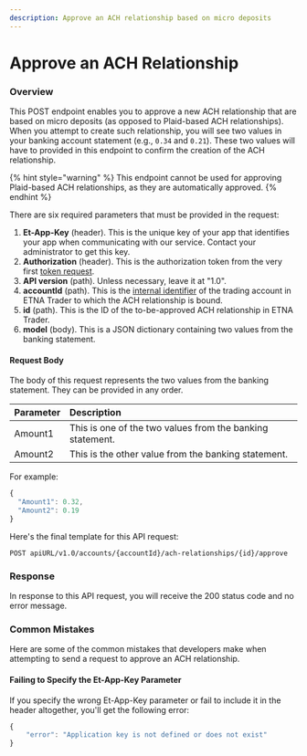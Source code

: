 ```yaml
---
description: Approve an ACH relationship based on micro deposits
---
```


# Approve an ACH Relationship

### Overview

This POST endpoint enables you to approve a new ACH relationship that are based on micro deposits \(as opposed to Plaid-based ACH relationships\). When you attempt to create such relationship, you will see two values in your banking account statement \(e.g., `0.34` and `0.21`\). These two values will have to provided in this endpoint to confirm the creation of the ACH relationship.

{% hint style="warning" %}
This endpoint cannot be used for approving Plaid-based ACH relationships, as they are automatically approved.
{% endhint %}

There are six required parameters that must be provided in the request:

1. **Et-App-Key** \(header\). This is the unique key of your app that identifies your app when communicating with our service. Contact your administrator to get this key.
2. **Authorization** \(header\). This is the authorization token from the very first [token request](../authentication/).
3. **API version** \(path\). Unless necessary, leave it at "1.0".
4. **accountId** \(path\). This is the [internal identifier](../user-accounts/list-users-accounts/) of the trading account in ETNA Trader to which the ACH relationship is bound.
5. **id** \(path\). This is the ID of the to-be-approved ACH relationship in ETNA Trader.
6. **model** \(body\). This is a JSON dictionary containing two values from the banking statement.

#### Request Body

The body of this request represents the two values from the banking statement. They can be provided in any order.

| Parameter | Description |
| :--- | :--- |
| Amount1 | This is one of the two values from the banking statement. |
| Amount2 | This is the other value from the banking statement. |

For example:

```javascript
{
  "Amount1": 0.32,
  "Amount2": 0.19
}
```

Here's the final template for this API request:

```text
POST apiURL/v1.0/accounts/{accountId}/ach-relationships/{id}/approve
```

### Response

In response to this API request, you will receive the 200 status code and no error message.

### Common Mistakes

Here are some of the common mistakes that developers make when attempting to send a request to approve an ACH relationship.

#### Failing to Specify the Et-App-Key Parameter

If you specify the wrong Et-App-Key parameter or fail to include it in the header altogether, you'll get the following error:

```javascript
{
    "error": "Application key is not defined or does not exist"
}
```


